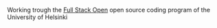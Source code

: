 Working trough the [Full Stack Open](https://fullstackopen.com) open source coding program of the University of Helsinki
